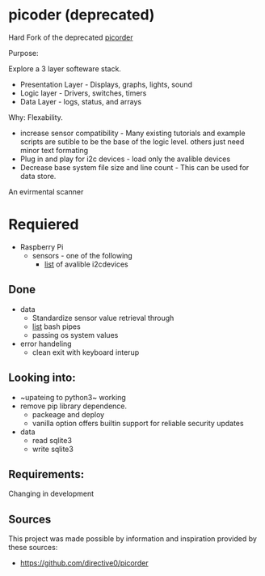 # picoder (deprecated)
Hard Fork of the deprecated [picorder](https://github.com/directive0/picorderOS)

Purpose:  

Explore a 3 layer softeware stack.

- Presentation Layer - Displays, graphs, lights, sound
- Logic layer - Drivers, switches, timers
- Data Layer - logs, status, and arrays

Why: 
Flexability.
- increase sensor compatibility - Many existing tutorials and example scripts are sutible to be the base of the logic level. others just need minor text formating 
- Plug in and play for i2c devices - load only the avalible devices
- Decrease base system file size and line count -  This can be used for data store.


An evirmental scanner

# Requiered
- Raspberry Pi
  - sensors - one of the following
    - [list](https://gitlab.com/tearran/its-i2cDevices) of avalible i2cdevices   

## Done
- data
  - Standardize sensor value retrieval through
  - [list](https://gitlab.com/tearran/its-i2cDevices) bash pipes
  - passing os system values
- error handeling
   - clean exit with keyboard interup


## Looking into:
- ~upateing to python3~ working 
- remove pip library dependence.  
  - packeage and deploy 
  - vanilla option offers builtin support for reliable security updates 
- data 
   - read sqlite3
   - write sqlite3 


## Requirements:
Changing in development

## Sources
This project was made possible by information and inspiration provided by these sources:
- https://github.com/directive0/picorder
